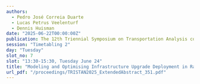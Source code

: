 ```yaml
---
authors:
  - Pedro José Correia Duarte
  - Lucas Petrus Veelenturf
  - Dennis Huisman
date: "2025-06-22T00:00:00Z"
publication: The 12th Triennial Symposium on Transportation Analysis conference
session: "Timetabling 2"
day: "Tuesday"
slot_no: 7
slot: "13:30-15:30, Tuesday June 24"
title: "Modeling and Optimising Infrastructure Upgrade Deployment in Railway Networks Operating Cyclic Timetables"
url_pdf: "/proceedings/TRISTAN2025_ExtendedAbstract_351.pdf"
---
```

